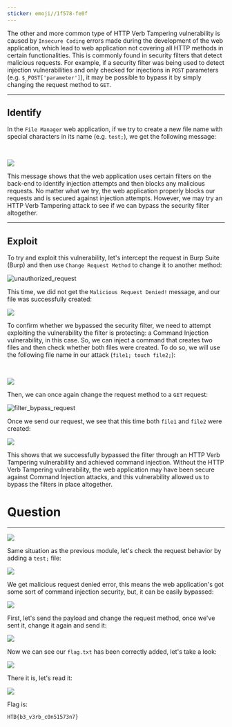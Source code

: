 ```yaml
---
sticker: emoji//1f578-fe0f
---
```

The other and more common type of HTTP Verb Tampering vulnerability is caused by `Insecure Coding` errors made during the development of the web application, which lead to web application not covering all HTTP methods in certain functionalities. This is commonly found in security filters that detect malicious requests. For example, if a security filter was being used to detect injection vulnerabilities and only checked for injections in `POST` parameters (e.g. `$_POST['parameter']`), it may be possible to bypass it by simply changing the request method to `GET`.

---

## Identify

In the `File Manager` web application, if we try to create a new file name with special characters in its name (e.g. `test;`), we get the following message:

   

![](https://academy.hackthebox.com/storage/modules/134/web_attacks_verb_malicious_request.jpg)

This message shows that the web application uses certain filters on the back-end to identify injection attempts and then blocks any malicious requests. No matter what we try, the web application properly blocks our requests and is secured against injection attempts. However, we may try an HTTP Verb Tampering attack to see if we can bypass the security filter altogether.

---

## Exploit

To try and exploit this vulnerability, let's intercept the request in Burp Suite (Burp) and then use `Change Request Method` to change it to another method: 

![unauthorized_request](https://academy.hackthebox.com/storage/modules/134/web_attacks_verb_tampering_GET_request.jpg)

This time, we did not get the `Malicious Request Denied!` message, and our file was successfully created:


![](https://academy.hackthebox.com/storage/modules/134/web_attacks_verb_tampering_injected_request.jpg)

To confirm whether we bypassed the security filter, we need to attempt exploiting the vulnerability the filter is protecting: a Command Injection vulnerability, in this case. So, we can inject a command that creates two files and then check whether both files were created. To do so, we will use the following file name in our attack (`file1; touch file2;`):

   

![](https://academy.hackthebox.com/storage/modules/134/web_attacks_verb_tampering_filter_bypass.jpg)

Then, we can once again change the request method to a `GET` request: 

![filter_bypass_request](https://academy.hackthebox.com/storage/modules/134/web_attacks_verb_tampering_filter_bypass_request.jpg)

Once we send our request, we see that this time both `file1` and `file2` were created:


![](https://academy.hackthebox.com/storage/modules/134/web_attacks_verb_tampering_after_filter_bypass.jpg)

This shows that we successfully bypassed the filter through an HTTP Verb Tampering vulnerability and achieved command injection. Without the HTTP Verb Tampering vulnerability, the web application may have been secure against Command Injection attacks, and this vulnerability allowed us to bypass the filters in place altogether.

# Question
---

![](Pasted%20image%2020250217143523.png)

Same situation as the previous module, let's check the request behavior by adding a `test;` file:

![](Pasted%20image%2020250217143548.png)

We get malicious request denied error, this means the web application's got some sort of command injection security, but, it can be easily bypassed:

![](Pasted%20image%2020250217144923.png)

First, let's send the payload and change the request method, once we've sent it, change it again and send it:

![](Pasted%20image%2020250217145008.png)

Now we can see our `flag.txt` has been correctly added, let's take a look:

![](Pasted%20image%2020250217145033.png)

There it is, let's read it:

![](Pasted%20image%2020250217145048.png)

Flag is:

```
HTB{b3_v3rb_c0n51573n7}
```